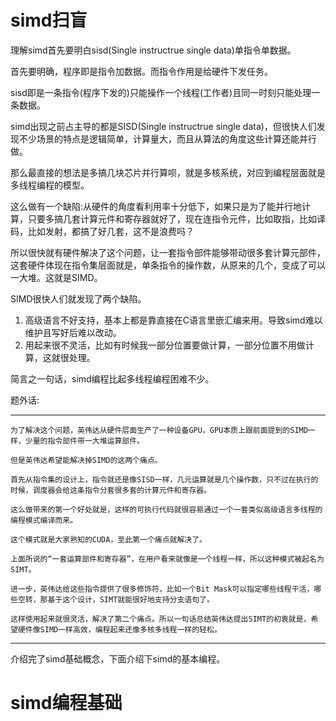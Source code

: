 # simd扫盲

理解simd首先要明白sisd(Single instructrue single data)单指令单数据。

首先要明确，程序即是指令加数据。而指令作用是给硬件下发任务。

sisd即是一条指令(程序下发的)只能操作一个线程(工作者)且同一时刻只能处理一条数据。

simd出现之前占主导的都是SISD(Single instructrue single data)，但很快人们发现不少场景的特点是逻辑简单，计算量大，而且从算法的角度这些计算还能并行做。

那么最直接的想法是多搞几块芯片并行算呗，就是多核系统，对应到编程层面就是多线程编程的模型。

这么做有一个缺陷:从硬件的角度看利用率十分低下，如果只是为了能并行地计算，只要多搞几套计算元件和寄存器就好了，现在连指令元件，比如取指，比如译码，比如发射，都搞了好几套，这不是浪费吗？

所以很快就有硬件解决了这个问题，让一套指令部件能够带动很多套计算元部件，这套硬件体现在指令集层面就是，单条指令的操作数，从原来的几个，变成了可以一大堆。这就是SIMD。

SIMD很快人们就发现了两个缺陷。

1. 高级语言不好支持，基本上都是靠直接在C语言里嵌汇编来用。导致simd难以维护且写好后难以改动。
2. 用起来很不灵活，比如有时候我一部分位置要做计算，一部分位置不用做计算，这就很处理。

简言之一句话，simd编程比起多线程编程困难不少。

题外话:

***
    为了解决这个问题，英伟达从硬件层面生产了一种设备GPU，GPU本质上跟前面提到的SIMD一样，少量的指令部件带一大堆运算部件。
    
    但是英伟达希望能解决掉SIMD的这两个痛点。
    
    首先从指令集的设计上，指令就还是像SISD一样，几元运算就是几个操作数，只不过在执行的时候，调度器会给这条指令分套很多套的计算元件和寄存器。
    
    这么做带来的第一个好处就是，这样的可执行代码就很容易通过一个一套类似高级语言多线程的编程模式编译而来。
    
    这个模式就是大家熟知的CUDA，至此第一个痛点就解决了。
    
    上面所说的“一套运算部件和寄存器”，在用户看来就像是一个线程一样，所以这种模式被起名为SIMT。
    
    进一步，英伟达给这些指令提供了很多修饰符，比如一个Bit Mask可以指定哪些线程干活，哪些空转，那基于这个设计，SIMT就能很好地支持分支语句了。
    
    这样使用起来就很灵活，解决了第二个痛点。所以一句话总结英伟达提出SIMT的初衷就是，希望硬件像SIMD一样高效，编程起来还像多核多线程一样的轻松。
***

介绍完了simd基础概念，下面介绍下simd的基本编程。

# simd编程基础

